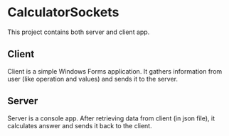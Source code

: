 # CalculatorSockets
This project contains both server and client app.

## Client
Client is a simple Windows Forms application. It gathers information from user (like operation and values) and sends it to the server.

## Server
Server is a console app. After retrieving data from client (in json file), it calculates answer and sends it back to the client.
